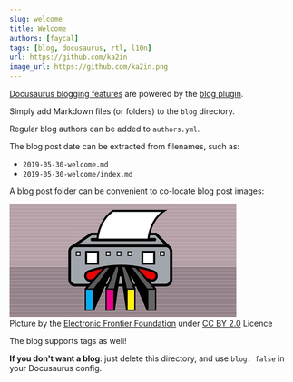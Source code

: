 ```yaml
---
slug: welcome
title: Welcome
authors: [faycal]
tags: [blog, docusaurus, rtl, l10n]
url: https://github.com/ka2in
image_url: https://github.com/ka2in.png
---
```


[Docusaurus blogging features](https://docusaurus.io/docs/blog) are powered by the [blog plugin](https://docusaurus.io/docs/api/plugins/@docusaurus/plugin-content-blog).

Simply add Markdown files (or folders) to the `blog` directory.

Regular blog authors can be added to `authors.yml`.

The blog post date can be extracted from filenames, such as:

- `2019-05-30-welcome.md`
- `2019-05-30-welcome/index.md`

A blog post folder can be convenient to co-locate blog post images:

![EFF Data Privacy](./printer-eff.jpg)<br />
Picture by the [Electronic Frontier Foundation](https://www.eff.org/) under [CC BY 2.0](https://creativecommons.org/licenses/by/2.0/) Licence

The blog supports tags as well!

**If you don't want a blog**: just delete this directory, and use `blog: false` in your Docusaurus config.
